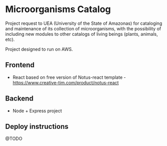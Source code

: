 # Microorganisms Catalog

Project request to UEA (University of the State of Amazonas) for cataloging and maintenance of its collection of microorganisms, with the possibility of including new modules to other catalogs of living beings (plants, animals, etc).

Project designed to run on AWS.

## Frontend

* React based on free version of Notus-react template - https://www.creative-tim.com/product/notus-react

## Backend

* Node + Express project

## Deploy instructions

@TODO
